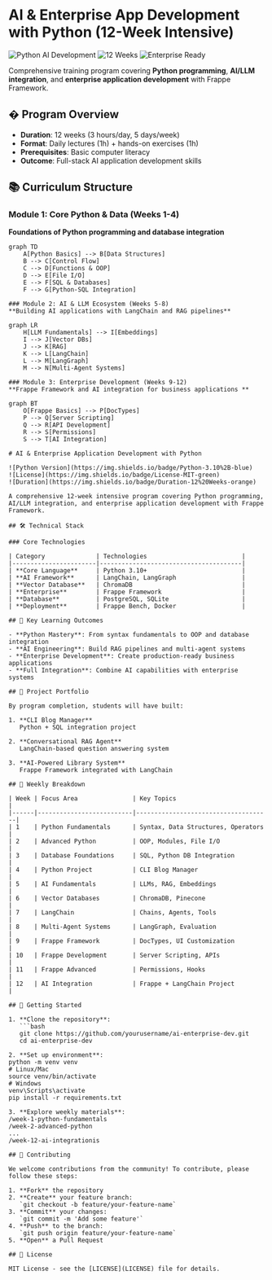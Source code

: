 # AI & Enterprise App Development with Python (12-Week Intensive)

![Python AI Development](https://img.shields.io/badge/Python-AI%20Development-blue)
![12 Weeks](https://img.shields.io/badge/Duration-12%20Weeks-orange)
![Enterprise Ready](https://img.shields.io/badge/Level-Enterprise%20Ready-green)

Comprehensive training program covering **Python programming**, **AI/LLM integration**, and **enterprise application development** with Frappe Framework.

## � Program Overview

- **Duration**: 12 weeks (3 hours/day, 5 days/week)
- **Format**: Daily lectures (1h) + hands-on exercises (1h)
- **Prerequisites**: Basic computer literacy
- **Outcome**: Full-stack AI application development skills

## 📚 Curriculum Structure

### Module 1: Core Python & Data (Weeks 1-4)
**Foundations of Python programming and database integration**

```mermaid
graph TD
    A[Python Basics] --> B[Data Structures]
    B --> C[Control Flow]
    C --> D[Functions & OOP]
    D --> E[File I/O]
    E --> F[SQL & Databases]
    F --> G[Python-SQL Integration]

### Module 2: AI & LLM Ecosystem (Weeks 5-8)
**Building AI applications with LangChain and RAG pipelines**

graph LR
    H[LLM Fundamentals] --> I[Embeddings]
    I --> J[Vector DBs]
    J --> K[RAG]
    K --> L[LangChain]
    L --> M[LangGraph]
    M --> N[Multi-Agent Systems]

### Module 3: Enterprise Development (Weeks 9-12)
**Frappe Framework and AI integration for business applications **

graph BT
    O[Frappe Basics] --> P[DocTypes]
    P --> Q[Server Scripting]
    Q --> R[API Development]
    R --> S[Permissions]
    S --> T[AI Integration]

# AI & Enterprise Application Development with Python

![Python Version](https://img.shields.io/badge/Python-3.10%2B-blue)
![License](https://img.shields.io/badge/License-MIT-green)
![Duration](https://img.shields.io/badge/Duration-12%20Weeks-orange)

A comprehensive 12-week intensive program covering Python programming, AI/LLM integration, and enterprise application development with Frappe Framework.

## 🛠️ Technical Stack

### Core Technologies

| Category              | Technologies                          |
|-----------------------|---------------------------------------|
| **Core Language**     | Python 3.10+                          |
| **AI Framework**      | LangChain, LangGraph                  |
| **Vector Database**   | ChromaDB                              |
| **Enterprise**        | Frappe Framework                      |
| **Database**          | PostgreSQL, SQLite                    |
| **Deployment**        | Frappe Bench, Docker                  |

## 🎯 Key Learning Outcomes

- **Python Mastery**: From syntax fundamentals to OOP and database integration
- **AI Engineering**: Build RAG pipelines and multi-agent systems
- **Enterprise Development**: Create production-ready business applications
- **Full Integration**: Combine AI capabilities with enterprise systems

## 📂 Project Portfolio

By program completion, students will have built:

1. **CLI Blog Manager**  
   Python + SQL integration project

2. **Conversational RAG Agent**  
   LangChain-based question answering system

3. **AI-Powered Library System**  
   Frappe Framework integrated with LangChain

## 📅 Weekly Breakdown

| Week | Focus Area               | Key Topics                          |
|------|--------------------------|-------------------------------------|
| 1    | Python Fundamentals      | Syntax, Data Structures, Operators |
| 2    | Advanced Python          | OOP, Modules, File I/O             |
| 3    | Database Foundations     | SQL, Python DB Integration         |
| 4    | Python Project           | CLI Blog Manager                   |
| 5    | AI Fundamentals          | LLMs, RAG, Embeddings              |
| 6    | Vector Databases         | ChromaDB, Pinecone                 |
| 7    | LangChain                | Chains, Agents, Tools              |
| 8    | Multi-Agent Systems      | LangGraph, Evaluation              |
| 9    | Frappe Framework         | DocTypes, UI Customization         |
| 10   | Frappe Development       | Server Scripting, APIs             |
| 11   | Frappe Advanced          | Permissions, Hooks                 |
| 12   | AI Integration           | Frappe + LangChain Project         |

## 🚀 Getting Started

1. **Clone the repository**:
   ```bash
   git clone https://github.com/yourusername/ai-enterprise-dev.git
   cd ai-enterprise-dev

2. **Set up environment**:
python -m venv venv
# Linux/Mac
source venv/bin/activate
# Windows
venv\Scripts\activate
pip install -r requirements.txt

3. **Explore weekly materials**:
/week-1-python-fundamentals
/week-2-advanced-python
...
/week-12-ai-integrationis 

## 🤝 Contributing

We welcome contributions from the community! To contribute, please follow these steps:

1. **Fork** the repository
2. **Create** your feature branch:  
   `git checkout -b feature/your-feature-name`
3. **Commit** your changes:  
   `git commit -m 'Add some feature'`
4. **Push** to the branch:  
   `git push origin feature/your-feature-name`
5. **Open** a Pull Request

## 📜 License

MIT License - see the [LICENSE](LICENSE) file for details.
